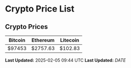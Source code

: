 # Crypto Price List

## Crypto Prices
| Bitcoin | Ethereum | Litecoin |
| ------- | -------- | -------- |
| $97453 | $2757.63 | $102.83 |
**Last Updated:** 2025-02-05 09:44 UTC
**Last Updated:** $DATE$
